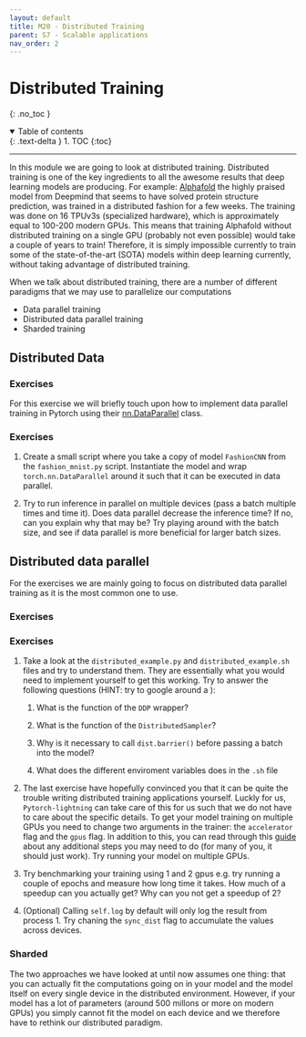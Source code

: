 ```yaml
---
layout: default
title: M20 - Distributed Training
parent: S7 - Scalable applications
nav_order: 2
---
```


# Distributed Training
{: .no_toc }

<details open markdown="block">
  <summary>
    Table of contents
  </summary>
  {: .text-delta }
1. TOC
{:toc}
</details>

---

In this module we are going to look at distributed training. Distributed training is one of the key ingredients
to all the awesome results that deep learning models are producing. For example: 
[Alphafold](https://deepmind.com/blog/article/alphafold-a-solution-to-a-50-year-old-grand-challenge-in-biology)
the highly praised model from Deepmind that seems to have solved protein structure prediction, was trained
in a distributed fashion for a few weeks. The training was done on 16 TPUv3s (specialized hardware), which
is approximately equal to 100-200 modern GPUs. This means that training Alphafold without distributed training
on a single GPU (probably not even possible) would take a couple of years to train! Therefore, it is simply 
impossible currently to train some of the state-of-the-art (SOTA) models within deep learning currently, 
without taking advantage of distributed training.

When we talk about distributed training, there are a number of different paradigms that we may use to parallelize
our computations

* Data parallel training
* Distributed data parallel training
* Sharded training



## Distributed Data 


### Exercises

For this exercise we will briefly touch upon how to implement data parallel training in Pytorch using
their [nn.DataParallel](https://pytorch.org/docs/stable/generated/torch.nn.DataParallel.html) class.

### Exercises

1. Create a small script where you take a copy of model `FashionCNN` from the `fashion_mnist.py` script.
   Instantiate the model and wrap `torch.nn.DataParallel` around it such that it can be executed in data
   parallel.

2. Try to run inference in parallel on multiple devices (pass a batch multiple times and time it). 
   Does data parallel decrease the inference time? If no, can you explain why that may be? Try playing
   around with the batch size, and see if data parallel is more beneficial for larger batch sizes.



## Distributed data parallel

For the exercises we are mainly going to focus on distributed data parallel training as it is the most common one to use.

### Exercises


### Exercises

1. Take a look at the `distributed_example.py` and `distributed_example.sh` files and try to understand
   them. They are essentially what you would need to implement yourself to get this working. Try to
   answer the following questions (HINT: try to google around a ):
   
   1. What is the function of the `DDP` wrapper?

   2. What is the function of the `DistributedSampler`?

   3. Why is it necessary to call `dist.barrier()` before passing a batch into the model?

   4. What does the different enviroment variables does in the `.sh` file

2. The last exercise have hopefully convinced you that it can be quite the trouble writing distributed training applications yourself.
   Luckly for us, `Pytorch-lightning` can take care of this for us such that we do not have to care about the specific details. To
   get your model training on multiple GPUs you need to change two arguments in the trainer: the `accelerator` flag and the `gpus` flag.
   In addition to this, you can read through this [guide](https://pytorch-lightning.readthedocs.io/en/latest/advanced/multi_gpu.html)
   about any additional steps you may need to do (for many of you, it should just work). Try running your model on multiple GPUs.

3. Try benchmarking your training using 1 and 2 gpus e.g. try running a couple of epochs and measure how long time it takes. 
   How much of a speedup can you actually get? Why can you not get a speedup of 2?

3. (Optional) Calling `self.log` by default will only log the result from process 1. Try chaning the `sync_dist` flag to accumulate
   the values across devices.



### Sharded

The two approaches we have looked at until now assumes one thing: that you can actually fit the computations going on in your
model and the model itself on every single device in the distributed environment. However, if your model has a lot
of parameters (around 500 millons or more on modern GPUs) you simply cannot fit the model on each device and we therefore have
to rethink our distributed paradigm.






